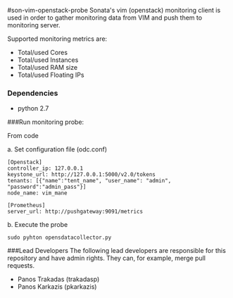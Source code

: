 #son-vim-openstack-probe
Sonata's vim (openstack) monitoring client is used in order to gather monitoring data from VIM and push them to monitoring server. 

Supported monitoring metrics are:
 * Total/used Cores
 * Total/used Instances
 * Total/used RAM size
 * Total/used Floating IPs

### Dependencies
 * python 2.7

###Run monitoring probe:

From code

a. Set configuration file (odc.conf)

```
[Openstack]
controller_ip: 127.0.0.1
keystone_url: http://127.0.0.1:5000/v2.0/tokens
tenants: [{"name":"tent_name", "user_name": "admin", "password":"admin_pass"}]
node_name: vim_mane

[Prometheus]
server_url: http://pushgateway:9091/metrics
``` 

b. Execute the probe
  
```
sudo pyhton opensdatacollector.py
```


###Lead Developers
The following lead developers are responsible for this repository and have admin rights. They can, for example, merge pull requests.

 * Panos Trakadas (trakadasp)
 * Panos Karkazis (pkarkazis)
